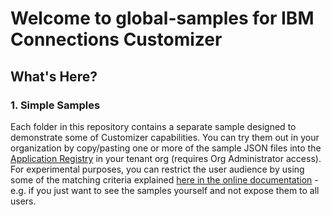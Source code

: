 # Welcome to global-samples for IBM Connections Customizer

## What's Here?
### 1. Simple Samples
Each folder in this repository contains a separate sample designed to demonstrate some of Customizer capabilities.  You can try them out in your organization by copy/pasting one or more of the sample JSON files into the [Application Registry][2] in your tenant org (requires Org Administrator access). For experimental purposes, you can restrict the user audience by using some of the matching criteria explained [here in the online documentation][1] - e.g. if you just want to see the samples yourself and not expose them to all users.

[1]: https://github.com/ibmcnxdev/customizer/blob/master/docs/IBMConnectionsCustomizer.md#fine-grained-filtering-based-on-user-identity
[2]: https://www-10.lotus.com/ldd/appdevwiki.nsf/xpDocViewer.xsp?lookupName=Dev+Guide+topics#action=openDocument&res_title=Managing_extensions_for_Customizercom_Orient_Mecom_or_Important_To_Me&content=sdkcontent
[3]: https://github.com/ibmcnxdev/customizer/issues
[4]: https://www.youtube.com/playlist?list=PLaDSIoof-i95DcgxaxGgl3tdziBdyEfuE
[5]: http://www-01.ibm.com/common/ssi/ShowDoc.wss?docURL=/common/ssi/rep_ca/3/877/ENUSZP18-0053/index.html&lang=en&request_locale=en
